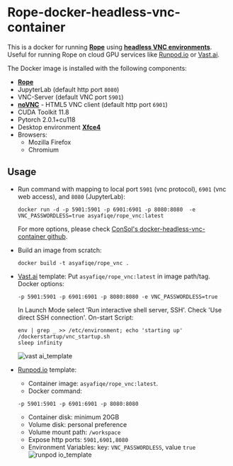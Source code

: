# Rope-docker-headless-vnc-container 

This is a docker for running [**Rope**](https://github.com/Hillobar/Rope) using [**headless VNC environments**](https://github.com/ConSol/docker-headless-vnc-container). Useful for running Rope on cloud GPU services like [Runpod.io](https://www.runpod.io/) or [Vast.ai](https://vast.ai/).

The Docker image is installed with the following components:
* [**Rope**](https://github.com/Hillobar/Rope)
* JupyterLab (default http port `8080`)
* VNC-Server (default VNC port `5901`)
* [**noVNC**](https://github.com/novnc/noVNC) - HTML5 VNC client (default http port `6901`)
* CUDA Toolkit 11.8
* Pytorch 2.0.1+cu118
* Desktop environment [**Xfce4**](http://www.xfce.org)
* Browsers:
  * Mozilla Firefox
  * Chromium

## Usage
- Run command with mapping to local port `5901` (vnc protocol), `6901` (vnc web access), and `8080` (JupyterLab):

      docker run -d -p 5901:5901 -p 6901:6901 -p 8080:8080  -e VNC_PASSWORDLESS=true asyafiqe/rope_vnc:latest

    For more options, please check [ConSol's docker-headless-vnc-container github](https://github.com/ConSol/docker-headless-vnc-container).
- Build an image from scratch:

      docker build -t asyafiqe/rope_vnc .

- [Vast.ai](https://vast.ai/) template:
    Put `asyafiqe/rope_vnc:latest` in image path/tag.
    Docker options:
    ```
    -p 5901:5901 -p 6901:6901 -p 8080:8080 -e VNC_PASSWORDLESS=true
    ```
    In Launch Mode select 'Run interactive shell server, SSH'. Check 'Use direct SSH connection'.
    On-start Script:
    
    ```
    env | grep _ >> /etc/environment; echo 'starting up'
    /dockerstartup/vnc_startup.sh
    sleep infinity
    ```
    ![vast ai_template](https://github.com/asyafiqe/Rope-docker-headless-vnc-container/assets/51208506/9903a1d4-d73c-45cd-9c16-4c2c1cd809cb)

- [Runpod.io](https://www.runpod.io/) template:
    * Container image: `asyafiqe/rope_vnc:latest`.
    * Docker command: 
    ```
    -p 5901:5901 -p 6901:6901 -p 8080:8080
    ```
    * Container disk: minimum 20GB
    * Volume disk: personal preference
    * Volume mount path: `/workspace`
    * Expose http ports: `5901,6901,8080`
    * Environment Variables: key: `VNC_PASSWORDLESS`, value `true`
   ![runpod io_template](https://github.com/asyafiqe/Rope-docker-headless-vnc-container/assets/51208506/97b2753e-5e49-4f81-8d44-5e8f4d6fca2d)

